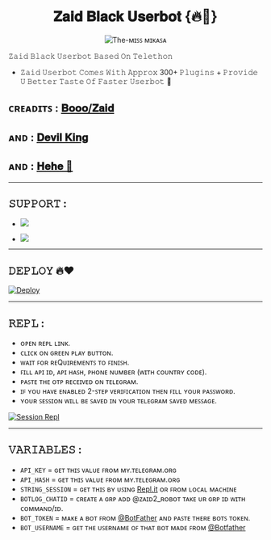 <h1 align="center">
<b>𝐙𝐚𝐢𝐝 𝐁𝐥𝐚𝐜𝐤 𝐔𝐬𝐞𝐫𝐛𝐨𝐭 {🔥👀}</b>
</h1>
<p align="center">
  <img src="https://telegra.ph/file/cf07e1ae28b78983ad596.jpg" alt="The-ᴍɪꜱꜱ ᴍɪᴋᴀꜱᴀ">

𝚉𝚊𝚒𝚍 𝙱𝚕𝚊𝚌𝚔 𝚄𝚜𝚎𝚛𝚋𝚘𝚝 𝙱𝚊𝚜𝚎𝚍 𝙾𝚗 𝚃𝚎𝚕𝚎𝚝𝚑𝚘𝚗
- 𝚉𝚊𝚒𝚍 𝚄𝚜𝚎𝚛𝚋𝚘𝚝 𝙲𝚘𝚖𝚎𝚜 𝚆𝚒𝚝𝚑 𝙰𝚙𝚙𝚛𝚘𝚡 300+ 𝙿𝚕𝚞𝚐𝚒𝚗𝚜 + 𝙿𝚛𝚘𝚟𝚒𝚍𝚎 𝚄 𝙱𝚎𝚝𝚝𝚎𝚛 𝚃𝚊𝚜𝚝𝚎 𝙾𝚏 𝙵𝚊𝚜𝚝𝚎𝚛 𝚄𝚜𝚎𝚛𝚋𝚘𝚝 🥴 </p>

## ᴄʀᴇᴀᴅɪᴛꜱ : [𝐁𝐨𝐨𝐨/𝐙𝐚𝐢𝐝](https://t.me/Timesisnotwaiting)

## ᴀɴᴅ : [𝐃𝐞𝐯𝐢𝐥 𝐊𝐢𝐧𝐠](https://t.me/Devil_Kingo)

## ᴀɴᴅ : [𝐇𝐞𝐡𝐞 👀](https://t.me/D_eVil_Girl)
---------------

## 𝚂𝚄𝙿𝙿𝙾𝚁𝚃 :

- <a href="https://t.me/Zaid_Support"><img src="https://img.shields.io/badge/Join-SUPPORT%20GROUP-red.svg?logo=Telegram"></a>
 
- <a href="https://t.me/Zaid_Updates"><img src="https://img.shields.io/badge/Join-SUPPORT%20CHANNEL-red.svg?logo=Telegram"></a>

-------------------------------------------------

## 𝙳𝙴𝙿𝙻𝙾𝚈  🔥❤️

[![Deploy](https://telegra.ph/file/0f1a48bf0bcfd01f53cf4.jpg)](https://heroku.com/deploy?template=https://github.com/Itsunknown-12/TgBot)

------------------------------------------------
## 𝚁𝙴𝙿𝙻 :
- ᴏᴘᴇɴ ʀᴇᴘʟ ʟɪɴᴋ.
- ᴄʟɪᴄᴋ ᴏɴ ɢʀᴇᴇɴ ᴘʟᴀʏ ʙᴜᴛᴛᴏɴ.
- ᴡᴀɪᴛ ꜰᴏʀ ʀᴇQᴜɪʀᴇᴍᴇɴᴛꜱ ᴛᴏ ꜰɪɴɪꜱʜ.
- ꜰɪʟʟ ᴀᴘɪ ɪᴅ, ᴀᴘɪ ʜᴀꜱʜ, ᴘʜᴏɴᴇ ɴᴜᴍʙᴇʀ (ᴡɪᴛʜ ᴄᴏᴜɴᴛʀʏ ᴄᴏᴅᴇ).
- ᴘᴀꜱᴛᴇ ᴛʜᴇ ᴏᴛᴘ ʀᴇᴄᴇɪᴠᴇᴅ ᴏɴ ᴛᴇʟᴇɢʀᴀᴍ.
- ɪꜰ ʏᴏᴜ ʜᴀᴠᴇ ᴇɴᴀʙʟᴇᴅ 2-ꜱᴛᴇᴘ ᴠᴇʀɪꜰɪᴄᴀᴛɪᴏɴ ᴛʜᴇɴ ꜰɪʟʟ ʏᴏᴜʀ ᴘᴀꜱꜱᴡᴏʀᴅ.
- ʏᴏᴜʀ ꜱᴇꜱꜱɪᴏɴ ᴡɪʟʟ ʙᴇ ꜱᴀᴠᴇᴅ ɪɴ ʏᴏᴜʀ ᴛᴇʟᴇɢʀᴀᴍ ꜱᴀᴠᴇᴅ ᴍᴇꜱꜱᴀɢᴇ.


[![Session Repl](https://telegra.ph/file/a5079c7512fb995261c26.jpg)](https://replit.com/@BoooCreative/Mikasa-Session#main.py)
    
-------------------------------------------------
## 𝚅𝙰𝚁𝙸𝙰𝙱𝙻𝙴𝚂 :

- `API_KEY`  =  ɢᴇᴛ ᴛʜɪꜱ ᴠᴀʟᴜᴇ ꜰʀᴏᴍ ᴍʏ.ᴛᴇʟᴇɢʀᴀᴍ.ᴏʀɢ
- `API_HASH`  =  ɢᴇᴛ ᴛʜɪꜱ ᴠᴀʟᴜᴇ ꜰʀᴏᴍ ᴍʏ.ᴛᴇʟᴇɢʀᴀᴍ.ᴏʀɢ
- `STRING_SESSION`  =  ɢᴇᴛ ᴛʜɪꜱ ʙʏ ᴜꜱɪɴɢ [Repl.it](#Repl) ᴏʀ ꜰʀᴏᴍ ʟᴏᴄᴀʟ ᴍᴀᴄʜɪɴᴇ
- `BOTLOG_CHATID`  =  ᴄʀᴇᴀᴛᴇ ᴀ ɢʀᴘ ᴀᴅᴅ @ᴢᴀɪᴅ2_ʀᴏʙᴏᴛ ᴛᴀᴋᴇ ᴜʀ ɢʀᴘ ɪᴅ ᴡɪᴛʜ ᴄᴏᴍᴍᴀɴᴅ/ɪᴅ.
- `BOT_TOKEN`  =  ᴍᴀᴋᴇ ᴀ ʙᴏᴛ ꜰʀᴏᴍ [@BotFather](https://t.me/botfather) ᴀɴᴅ ᴘᴀꜱᴛᴇ ᴛʜᴇʀᴇ ʙᴏᴛꜱ ᴛᴏᴋᴇɴ.
- `BOT_USERNAME`  =  ɢᴇᴛ ᴛʜᴇ ᴜꜱᴇʀɴᴀᴍᴇ ᴏꜰ ᴛʜᴀᴛ ʙᴏᴛ ᴍᴀᴅᴇ ꜰʀᴏᴍ [@Botfather](https://t.me/botfather)
